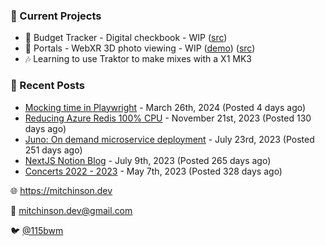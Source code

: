 ### 📌 Current Projects
- 💸 Budget Tracker - Digital checkbook - WIP ([src](https://github.com/bmitchinson/budget-entry))
- 📸 Portals - WebXR 3D photo viewing - WIP ([demo](https://portals.mitchinson.dev/)) ([src](https://github.com/bmitchinson/vr-jpg-viewer-webxr))
- 🎶 Learning to use Traktor to make mixes with a X1 MK3

### 📝 Recent Posts

- [Mocking time in Playwright](https://blog.mitchinson.dev/playwright-mock-time) - March 26th, 2024 (Posted 4 days ago)
- [Reducing Azure Redis 100% CPU](https://blog.mitchinson.dev/redis-cpu) - November 21st, 2023 (Posted 130 days ago)
- [Juno: On demand microservice deployment](https://blog.mitchinson.dev/juno) - July 23rd, 2023 (Posted 251 days ago)
- [NextJS Notion Blog](https://blog.mitchinson.dev/blog-2023) - July 9th, 2023 (Posted 265 days ago)
- [Concerts 2022 - 2023](https://blog.mitchinson.dev/concerts-2023) - May 7th, 2023 (Posted 328 days ago)

🌐 https://mitchinson.dev

💌 mitchinson.dev@gmail.com

🐦 [@115bwm](https://twitter.com/115bwm)